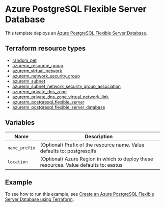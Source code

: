 # Azure PostgreSQL Flexible Server Database

This template deploys an [Azure PostgreSQL Flexible Server Database](https://registry.terraform.io/providers/hashicorp/azurerm/latest/docs/resources/postgresql_flexible_server_database).

## Terraform resource types

- [random_pet](https://registry.terraform.io/providers/hashicorp/random/latest/docs/resources/pet)
- [azurerm_resource_group](https://registry.terraform.io/providers/hashicorp/azurerm/latest/docs/resources/resource_group)
- [azurerm_virtual_network](https://registry.terraform.io/providers/hashicorp/azurerm/latest/docs/resources/virtual_network)
- [azurerm_network_security_group](https://registry.terraform.io/providers/hashicorp/azurerm/latest/docs/resources/network_security_group)
- [azurerm_subnet](https://registry.terraform.io/providers/hashicorp/azurerm/latest/docs/resources/subnet)
- [azurerm_subnet_network_security_group_association](https://registry.terraform.io/providers/hashicorp/azurerm/latest/docs/resources/subnet_network_security_group_association)
- [azurerm_private_dns_zone](https://registry.terraform.io/providers/hashicorp/azurerm/latest/docs/resources/private_dns_zone)
- [azurerm_private_dns_zone_virtual_network_link](https://registry.terraform.io/providers/hashicorp/azurerm/latest/docs/resources/private_dns_zone_virtual_network_link)
- [azurerm_postgresql_flexible_server](https://registry.terraform.io/providers/hashicorp/azurerm/latest/docs/resources/postgresql_flexible_server)
- [azurerm_postgresql_flexible_server_database](https://registry.terraform.io/providers/hashicorp/azurerm/latest/docs/resources/postgresql_flexible_server_database)

## Variables

| Name | Description |
|-|-|
| `name_prefix` | (Optional) Prefix of the resource name. Value defaults to: postgresqlfs|
| `location` | (Optional) Azure Region in which to deploy these resources. Value defaults to: eastus |

## Example

To see how to run this example, see [Create an Azure PostgreSQL Flexible Server Database using Terraform](https://docs.microsoft.com/azure/developer/terraform/deploy-postgresql-flexible-server-database).
